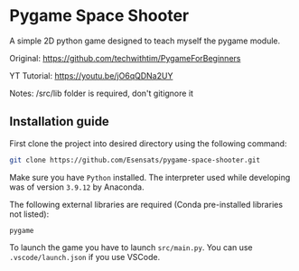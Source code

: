 # Pygame Space Shooter

A simple 2D python game designed to teach myself the pygame module.

Original: https://github.com/techwithtim/PygameForBeginners

YT Tutorial: https://youtu.be/jO6qQDNa2UY

Notes: /src/lib folder is required, don't gitignore it

## Installation guide

First clone the project into desired directory using the following command:

```bash
git clone https://github.com/Esensats/pygame-space-shooter.git
```

Make sure you have `Python` installed. The interpreter used while developing was of version `3.9.12` by Anaconda.

The following external libraries are required (Conda pre-installed libraries not listed):

```
pygame
```

To launch the game you have to launch `src/main.py`. You can use `.vscode/launch.json` if you use VSCode.
